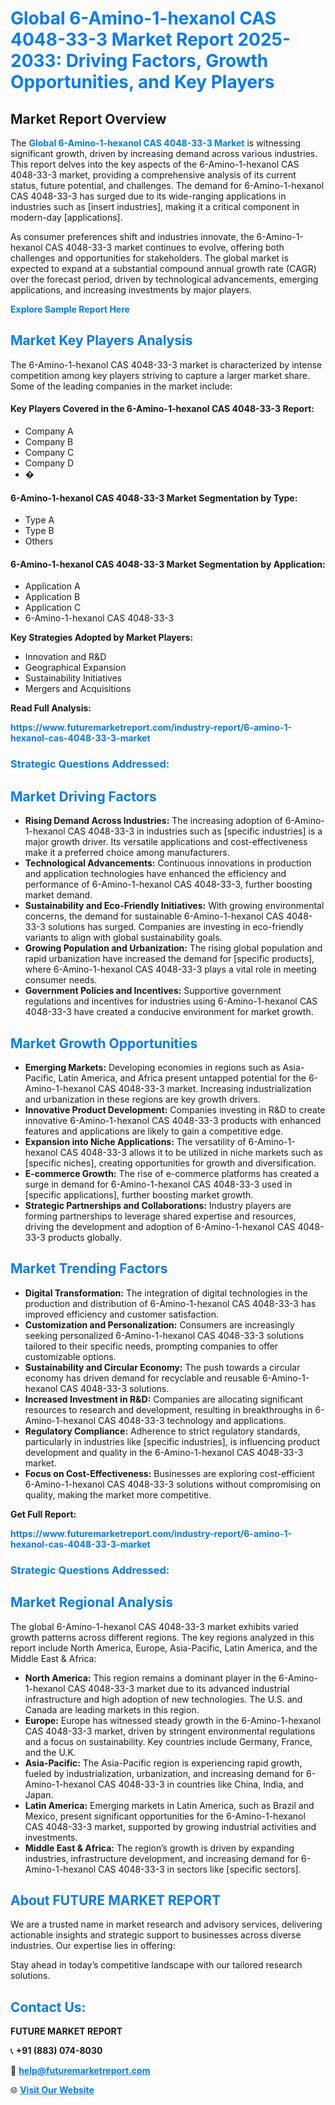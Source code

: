 <h1 style="color: #007BFF;">Global 6-Amino-1-hexanol CAS 4048-33-3 Market Report 2025-2033: Driving Factors, Growth Opportunities, and Key Players</h1>

<section id="overview">
<h2>Market Report Overview</h2>
<p>The <a href="https://www.futuremarketreport.com/industry-report/6-amino-1-hexanol-cas-4048-33-3-market" style="color: #007BFF; text-decoration: none;"><strong>Global 6-Amino-1-hexanol CAS 4048-33-3 Market</strong></a> is witnessing significant growth, driven by increasing demand across various industries. This report delves into the key aspects of the 6-Amino-1-hexanol CAS 4048-33-3 market, providing a comprehensive analysis of its current status, future potential, and challenges. The demand for 6-Amino-1-hexanol CAS 4048-33-3 has surged due to its wide-ranging applications in industries such as [insert industries], making it a critical component in modern-day [applications].</p>
<p>As consumer preferences shift and industries innovate, the 6-Amino-1-hexanol CAS 4048-33-3 market continues to evolve, offering both challenges and opportunities for stakeholders. The global market is expected to expand at a substantial compound annual growth rate (CAGR) over the forecast period, driven by technological advancements, emerging applications, and increasing investments by major players.</p>
</section>

<section id="overview">
<p><a href="https://www.futuremarketreport.com/request-sample/reportId=113224" style="color: #007BFF; text-decoration: none;"><strong>Explore Sample Report Here</strong></a></p>
</section>

<section id="key-players">
<h2 style="color: #007BFF;">Market Key Players Analysis</h2>
<p>The 6-Amino-1-hexanol CAS 4048-33-3 market is characterized by intense competition among key players striving to capture a larger market share. Some of the leading companies in the market include:</p>
<h4>Key Players Covered in the 6-Amino-1-hexanol CAS 4048-33-3 Report:</h4>
<ul><li>Company A</li><li>Company B</li><li>Company C</li><li>Company D</li><li>�</li></ul>
<h4>6-Amino-1-hexanol CAS 4048-33-3 Market Segmentation by Type:</h4>
<ul><li>Type A</li><li>Type B</li><li>Others</li></ul>

<h4>6-Amino-1-hexanol CAS 4048-33-3 Market Segmentation by Application:</h4>
<ul><li>Application A</li><li>Application B</li><li>Application C</li><li>6-Amino-1-hexanol CAS 4048-33-3</li></ul>
<p><strong>Key Strategies Adopted by Market Players:</strong></p>
<ul>
<li>Innovation and R&D</li>
<li>Geographical Expansion</li>
<li>Sustainability Initiatives</li>
<li>Mergers and Acquisitions</li>
</ul>
</section>

<section>
<p><strong>Read Full Analysis: </strong></p><a href="https://www.futuremarketreport.com/industry-report/6-amino-1-hexanol-cas-4048-33-3-market" style="color: #007BFF; text-decoration: none;"><strong>https://www.futuremarketreport.com/industry-report/6-amino-1-hexanol-cas-4048-33-3-market</strong></a>
<h3 style="color: #007BFF;">Strategic Questions Addressed:</h3>
</section>

<section id="driving-factors">
<h2 style="color: #007BFF;">Market Driving Factors</h2>
<ul>
<li><strong>Rising Demand Across Industries:</strong> The increasing adoption of 6-Amino-1-hexanol CAS 4048-33-3 in industries such as [specific industries] is a major growth driver. Its versatile applications and cost-effectiveness make it a preferred choice among manufacturers.</li>
<li><strong>Technological Advancements:</strong> Continuous innovations in production and application technologies have enhanced the efficiency and performance of 6-Amino-1-hexanol CAS 4048-33-3, further boosting market demand.</li>
<li><strong>Sustainability and Eco-Friendly Initiatives:</strong> With growing environmental concerns, the demand for sustainable 6-Amino-1-hexanol CAS 4048-33-3 solutions has surged. Companies are investing in eco-friendly variants to align with global sustainability goals.</li>
<li><strong>Growing Population and Urbanization:</strong> The rising global population and rapid urbanization have increased the demand for [specific products], where 6-Amino-1-hexanol CAS 4048-33-3 plays a vital role in meeting consumer needs.</li>
<li><strong>Government Policies and Incentives:</strong> Supportive government regulations and incentives for industries using 6-Amino-1-hexanol CAS 4048-33-3 have created a conducive environment for market growth.</li>
</ul>
</section>

<section id="growth-opportunities">
<h2 style="color: #007BFF;">Market Growth Opportunities</h2>
<ul>
<li><strong>Emerging Markets:</strong> Developing economies in regions such as Asia-Pacific, Latin America, and Africa present untapped potential for the 6-Amino-1-hexanol CAS 4048-33-3 market. Increasing industrialization and urbanization in these regions are key growth drivers.</li>
<li><strong>Innovative Product Development:</strong> Companies investing in R&D to create innovative 6-Amino-1-hexanol CAS 4048-33-3 products with enhanced features and applications are likely to gain a competitive edge.</li>
<li><strong>Expansion into Niche Applications:</strong> The versatility of 6-Amino-1-hexanol CAS 4048-33-3 allows it to be utilized in niche markets such as [specific niches], creating opportunities for growth and diversification.</li>
<li><strong>E-commerce Growth:</strong> The rise of e-commerce platforms has created a surge in demand for 6-Amino-1-hexanol CAS 4048-33-3 used in [specific applications], further boosting market growth.</li>
<li><strong>Strategic Partnerships and Collaborations:</strong> Industry players are forming partnerships to leverage shared expertise and resources, driving the development and adoption of 6-Amino-1-hexanol CAS 4048-33-3 products globally.</li>
</ul>
</section>

<section id="trending-factors">
<h2 style="color: #007BFF;">Market Trending Factors</h2>
<ul>
<li><strong>Digital Transformation:</strong> The integration of digital technologies in the production and distribution of 6-Amino-1-hexanol CAS 4048-33-3 has improved efficiency and customer satisfaction.</li>
<li><strong>Customization and Personalization:</strong> Consumers are increasingly seeking personalized 6-Amino-1-hexanol CAS 4048-33-3 solutions tailored to their specific needs, prompting companies to offer customizable options.</li>
<li><strong>Sustainability and Circular Economy:</strong> The push towards a circular economy has driven demand for recyclable and reusable 6-Amino-1-hexanol CAS 4048-33-3 solutions.</li>
<li><strong>Increased Investment in R&D:</strong> Companies are allocating significant resources to research and development, resulting in breakthroughs in 6-Amino-1-hexanol CAS 4048-33-3 technology and applications.</li>
<li><strong>Regulatory Compliance:</strong> Adherence to strict regulatory standards, particularly in industries like [specific industries], is influencing product development and quality in the 6-Amino-1-hexanol CAS 4048-33-3 market.</li>
<li><strong>Focus on Cost-Effectiveness:</strong> Businesses are exploring cost-efficient 6-Amino-1-hexanol CAS 4048-33-3 solutions without compromising on quality, making the market more competitive.</li>
</ul>
</section>

<section>
<p><strong>Get Full Report: </strong></p><a href="https://www.futuremarketreport.com/industry-report/6-amino-1-hexanol-cas-4048-33-3-market" style="color: #007BFF; text-decoration: none;"><strong>https://www.futuremarketreport.com/industry-report/6-amino-1-hexanol-cas-4048-33-3-market</strong></a>
<h3 style="color: #007BFF;">Strategic Questions Addressed:</h3>
</section>


<section id="regional-analysis">
<h2 style="color: #007BFF;">Market Regional Analysis</h2>
<p>The global 6-Amino-1-hexanol CAS 4048-33-3 market exhibits varied growth patterns across different regions. The key regions analyzed in this report include North America, Europe, Asia-Pacific, Latin America, and the Middle East & Africa:</p>
<ul>
<li><strong>North America:</strong> This region remains a dominant player in the 6-Amino-1-hexanol CAS 4048-33-3 market due to its advanced industrial infrastructure and high adoption of new technologies. The U.S. and Canada are leading markets in this region.</li>
<li><strong>Europe:</strong> Europe has witnessed steady growth in the 6-Amino-1-hexanol CAS 4048-33-3 market, driven by stringent environmental regulations and a focus on sustainability. Key countries include Germany, France, and the U.K.</li>
<li><strong>Asia-Pacific:</strong> The Asia-Pacific region is experiencing rapid growth, fueled by industrialization, urbanization, and increasing demand for 6-Amino-1-hexanol CAS 4048-33-3 in countries like China, India, and Japan.</li>
<li><strong>Latin America:</strong> Emerging markets in Latin America, such as Brazil and Mexico, present significant opportunities for the 6-Amino-1-hexanol CAS 4048-33-3 market, supported by growing industrial activities and investments.</li>
<li><strong>Middle East & Africa:</strong> The region’s growth is driven by expanding industries, infrastructure development, and increasing demand for 6-Amino-1-hexanol CAS 4048-33-3 in sectors like [specific sectors].</li>
</ul>
</section>

<footer>
<h2 style="color: #007BFF;">About FUTURE MARKET REPORT</h2>
<p>We are a trusted name in market research and advisory services, delivering actionable insights and strategic support to businesses across diverse industries. Our expertise lies in offering:</p>

<p>Stay ahead in today’s competitive landscape with our tailored research solutions.</p>

<h2 style="color: #007BFF;">Contact Us:</h2>
<p><strong>FUTURE MARKET REPORT</strong></p>
<p>📞 <strong>+91 (883) 074-8030</strong></p>
<p>📧 <strong><a href="mailto:help@futuremarketreport.com" style="color: #007BFF;">help@futuremarketreport.com</a></strong></p>
<p>🌐 <strong><a href="https://www.futuremarketreport.com/" style="color: #007BFF;">Visit Our Website</a></strong></p>
</footer>
